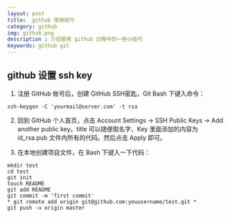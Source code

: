 ```yaml
---
layout: post
title:  github 使用技巧
category: github 
img: github.png 
description : 介绍使用 github 过程中的一些小技巧 
keywords: github git
---
```


## github 设置 ssh key

1. 注册 GitHub 帐号后，创建 GitHub SSH密匙，Git Bash 下键入命令：

~~~~~~~
ssh-keygen -C 'yourmail@server.com' -t rsa
~~~~~~~

2. 回到 GitHub 个人首页，点击 Account Settings -> SSH Public Keys -> Add another public key。title 可以随便取名字，Key 里面添加的内容为 id_rsa.pub 文件内所有的代码。然后点击 Apply 即可。 

3. 在本地创建项目文件，在 Bash 下键入一下代码：

~~~~~~~
mkdir test
cd test
git init
touch README
git add README
git commit -m 'first commit'
* git remote add origin git@github.com:youusername/test.git *
git push -u origin master
~~~~~~~
